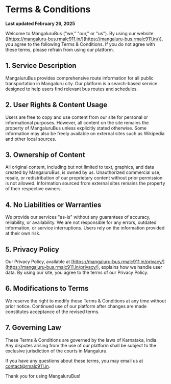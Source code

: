 # Terms & Conditions

**Last updated February 26, 2025**

Welcome to MangaluruBus ("we," "our," or "us"). By using our website ([https://mangaluru-bus.rmalc911.in/](https://mangaluru-bus.rmalc911.in/)), you agree to the following Terms & Conditions. If you do not agree with these terms, please refrain from using our platform.

## 1\.  Service Description

MangaluruBus provides comprehensive route information for all public transportation in Mangaluru city. Our platform is a search-based service designed to help users find relevant bus routes and schedules.

## 2\.  User Rights & Content Usage

Users are free to copy and use content from our site for personal or informational purposes. However, all content on the site remains the property of MangaluruBus unless explicitly stated otherwise. Some information may also be freely available on external sites such as Wikipedia and other local sources.

## 3\.  Ownership of Content

All original content, including but not limited to text, graphics, and data created by MangaluruBus, is owned by us. Unauthorized commercial use, resale, or redistribution of our proprietary content without prior permission is not allowed. Information sourced from external sites remains the property of their respective owners.

## 4\.  No Liabilities or Warranties

We provide our services "as-is" without any guarantees of accuracy, reliability, or availability. We are not responsible for any errors, outdated information, or service interruptions. Users rely on the information provided at their own risk.

## 5\.  Privacy Policy

Our Privacy Policy, available at [https://mangaluru-bus.rmalc911.in/privacy/](https://mangaluru-bus.rmalc911.in/privacy/), explains how we handle user data. By using our site, you agree to the terms of our Privacy Policy.

## 6\.  Modifications to Terms

We reserve the right to modify these Terms & Conditions at any time without prior notice. Continued use of our platform after changes are made constitutes acceptance of the revised terms.

## 7\.  Governing Law

These Terms & Conditions are governed by the laws of Karnataka, India. Any disputes arising from the use of our platform shall be subject to the exclusive jurisdiction of the courts in Mangaluru.

If you have any questions about these terms, you may email us at [contact@rmalc911.in](mailto:contact@rmalc911.in).

Thank you for using MangaluruBus!
